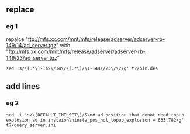 
## replace
### eg 1
   repalce "ftp://mfs.xx.com/mnt/mfs/release/adserver/adserver-rb-149/14/ad_server.tgz"
   with    "ftp://mfs.xx.com/mnt/mfs/release/adserver/adserver-rb-149/23/ad_server.tgz"
```
sed 's/\(.*\)-149\/14\/\(.*\)/\1-149\/23\/\2/g' t?/bin.des
```

## add lines
### eg 2
```
sed -i 's/\[DEFAULT_INT_SET\]/&\n# ad position that donot need topup explosion ad in instaion\ninsta_pos_not_topup_explosion = 633,782/g' t?/query_server.ini
```
